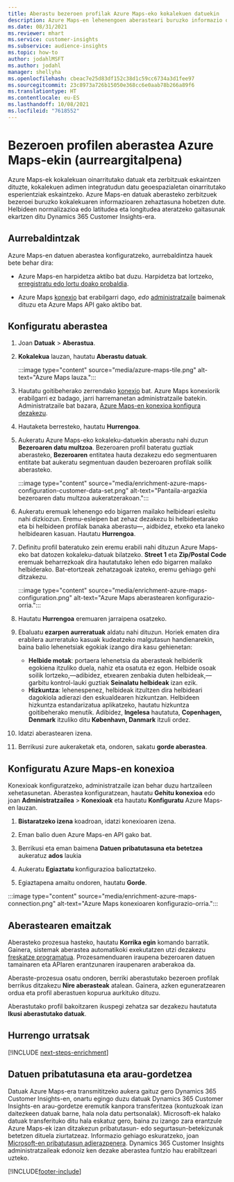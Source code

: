 ```yaml
---
title: Aberastu bezeroen profilak Azure Maps-eko kokalekuen datuekin
description: Azure Maps-en lehenengoen aberasteari buruzko informazio orokorra.
ms.date: 08/31/2021
ms.reviewer: mhart
ms.service: customer-insights
ms.subservice: audience-insights
ms.topic: how-to
author: jodahlMSFT
ms.author: jodahl
manager: shellyha
ms.openlocfilehash: cbeac7e25d83df152c38d1c59cc6734a3d1fee97
ms.sourcegitcommit: 23c8973a726b15050e368cc6e0aab78b266a89f6
ms.translationtype: HT
ms.contentlocale: eu-ES
ms.lasthandoff: 10/08/2021
ms.locfileid: "7618552"
---
```

# <a name="enrichment-of-customer-profiles-with-azure-maps-preview"></a>Bezeroen profilen aberastea Azure Maps-ekin (aurreargitalpena)

Azure Maps-ek kokalekuan oinarritutako datuak eta zerbitzuak eskaintzen dituzte, kokalekuen adimen integratudun datu geoespazialetan oinarritutako esperientziak eskaintzeko. Azure Maps-en datuak aberasteko zerbitzuek bezeroei buruzko kokalekuaren informazioaren zehaztasuna hobetzen dute. Helbideen normalizazioa edo latitudea eta longitudea ateratzeko gaitasunak ekartzen ditu Dynamics 365 Customer Insights-era.

## <a name="prerequisites"></a>Aurrebaldintzak

Azure Maps-en datuen aberastea konfiguratzeko, aurrebaldintza hauek bete behar dira:

- Azure Maps-en harpidetza aktibo bat duzu. Harpidetza bat lortzeko, [erregistratu edo lortu doako probaldia](https://azure.microsoft.com/services/azure-maps/).

- Azure Maps [konexio](connections.md) bat erabilgarri dago, *edo* [administratzaile](permissions.md#administrator) baimenak dituzu eta Azure Maps API gako aktibo bat.

## <a name="configure-the-enrichment"></a>Konfiguratu aberastea

1. Joan **Datuak** > **Aberastua**. 

1. **Kokalekua** lauzan, hautatu **Aberastu datuak**.

   :::image type="content" source="media/azure-maps-tile.png" alt-text="Azure Maps lauza.":::

1. Hautatu goitibeherako zerrendako [konexio](connections.md) bat. Azure Maps konexiorik erabilgarri ez badago, jarri harremanetan administratzaile batekin. Administratzaile bat bazara, [Azure Maps-en konexioa konfigura dezakezu](#configure-the-connection-for-azure-maps). 

1. Hautaketa berresteko, hautatu **Hurrengoa**.

1. Aukeratu Azure Maps-eko kokaleku-datuekin aberastu nahi duzun **Bezeroaren datu multzoa**. Bezeroaren profil bateratu guztiak aberasteko, **Bezeroaren** entitatea hauta dezakezu edo segmentuaren entitate bat aukeratu segmentuan dauden bezeroaren profilak soilik aberasteko.

    :::image type="content" source="media/enrichment-azure-maps-configuration-customer-data-set.png" alt-text="Pantaila-argazkia bezeroaren datu multzoa aukeratzerakoan.":::

1. Aukeratu eremuak lehenengo edo bigarren mailako helbideari esleitu nahi dizkiozun. Eremu-esleipen bat zehaz dezakezu bi helbideetarako eta bi helbideen profilak banaka aberastu&mdash;, aidbidez, etxeko eta laneko helbidearen kasuan. Hautatu **Hurrengoa**.

1. Definitu profil bateratuko zein eremu erabili nahi dituzun Azure Maps-eko bat datozen kokaleku-datuak bilatzeko. **Street 1** eta **Zip/Postal Code** eremuak beharrezkoak dira hautatutako lehen edo bigarren mailako helbiderako. Bat-etortzeak zehatzagoak izateko, eremu gehiago gehi ditzakezu.

   :::image type="content" source="media/enrichment-azure-maps-configuration.png" alt-text="Azure Maps aberastearen konfigurazio-orria.":::

1. Hautatu **Hurrengoa** eremuaren jarraipena osatzeko.

1. Ebaluatu **ezarpen aurreratuak** aldatu nahi dituzun. Horiek ematen dira erabilera aurreratuko kasuak kudeatzeko malgutasun handienarekin, baina balio lehenetsiak egokiak izango dira kasu gehienetan:
   - **Helbide motak**: portaera lehenetsia da aberasteak helbiderik egokiena itzuliko duela, nahiz eta osatuta ez egon. Helbide osoak soilik lortzeko,&mdash;adibidez, etxearen zenbakia duten helbideak,&mdash;garbitu kontrol-lauki guztiak **Seinalatu helbideak** izan ezik. 
   - **Hizkuntza**: lehenespenez, helbideak itzultzen dira helbideari dagokiola adierazi den eskualdearen hizkuntzan. Helbideen hizkuntza estandarizatua aplikatzeko, hautatu hizkuntza goitibeherako menutik. Adibidez, **Ingelesa** hautatuta, **Copenhagen, Denmark** itzuliko ditu **København, Danmark** itzuli ordez.

1. Idatzi aberastearen izena.

1. Berrikusi zure aukeraketak eta, ondoren, sakatu **gorde aberastea**.

## <a name="configure-the-connection-for-azure-maps"></a>Konfiguratu Azure Maps-en konexioa

Konexioak konfiguratzeko, administratzaile izan behar duzu hartzaileen xehetasunetan. Aberastea konfiguratzean, hautatu **Gehitu konexioa** edo joan **Administratzailea** > **Konexioak** eta hautatu **Konfiguratu** Azure Maps-en lauzan.

1. **Bistaratzeko izena** koadroan, idatzi konexioaren izena.

1. Eman balio duen Azure Maps-en API gako bat.

1. Berrikusi eta eman baimena **Datuen pribatutasuna eta betetzea** aukeratuz **ados** laukia

1. Aukeratu **Egiaztatu** konfigurazioa balioztatzeko.

1. Egiaztapena amaitu ondoren, hautatu **Gorde**.

:::image type="content" source="media/enrichment-azure-maps-connection.png" alt-text="Azure Maps konexioaren konfigurazio-orria.":::

## <a name="enrichment-results"></a>Aberastearen emaitzak

Aberasteko prozesua hasteko, hautatu **Korrika egin** komando barratik. Gainera, sistemak aberastea automatikoki exekutatzen utzi dezakezu [freskatze programatua](system.md#schedule-tab). Prozesamenduaren iraupena bezeroaren datuen tamainaren eta APIaren erantzunaren iraupenaren araberakoa da.

Aberaste-prozesua osatu ondoren, berriki aberastutako bezeroen profilak berrikus ditzakezu **Nire aberasteak** atalean. Gainera, azken eguneratzearen ordua eta profil aberastuen kopurua aurkituko dituzu.

Aberastutako profil bakoitzaren ikuspegi zehatza sar dezakezu hautatuta **Ikusi aberastutako datuak**.

## <a name="next-steps"></a>Hurrengo urratsak

[!INCLUDE [next-steps-enrichment](../includes/next-steps-enrichment.md)]

## <a name="data-privacy-and-compliance"></a>Datuen pribatutasuna eta arau-gordetzea

Datuak Azure Maps-era transmititzeko aukera gaituz gero Dynamics 365 Customer Insights-en, onartu egingo duzu datuak Dynamics 365 Customer Insights-en arau-gordetze eremutik kanpora transferitzea (kontuzkoak izan daitezkeen datuak barne, hala nola datu pertsonalak). Microsoft-ek halako datuak transferituko ditu hala eskatuz gero, baina zu izango zara erantzule Azure Maps-ek izan ditzakezun pribatutasun- edo segurtasun-betekizunak betetzen dituela ziurtatzeaz. Informazio gehiago eskuratzeko, joan [Microsoft-en pribatutasun adierazpenera](https://go.microsoft.com/fwlink/?linkid=396732).
Dynamics 365 Customer Insights administratzaileak edonoiz ken dezake aberastea funtzio hau erabiltzeari uzteko.

[!INCLUDE[footer-include](../includes/footer-banner.md)]
